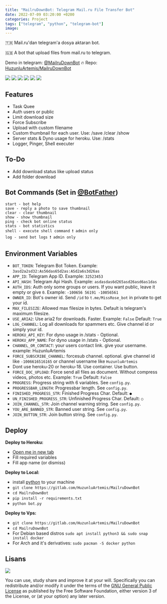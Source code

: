 ```yaml
---
title: "MailruDownBot: Telegram Mail.ru File Transfer Bot"
date: 2022-07-09 03:20:00 +0200
categories: Project
tags: ["telegram", "python", "telegram-bot"]
image: 
---
```


🇹🇷 Mail.ru'dan telegram'a dosya aktaran bot.

🇬🇧 A bot that upload files from mail.ru to telegram.

Demo in telegram: [@MailruDownBot](https://t.me/MailruDownBot) 🔥 Repo: [HuzunluArtemis/MailruDownBot](https://gitlab.com/HuzunluArtemis/MailruDownBot)

[![](https://img.shields.io/gitlab/license/HuzunluArtemis/MailruDownBot?style=flat)](#)
[![](https://visitor-badge.laobi.icu/badge?page_id=huzunluartemis.MailruDownBot)](#)
[![](https://img.shields.io/twitter/follow/huzunluartemis?&label=twitter&color=blue&style=flat&logo=twitter)](https://twitter.com/HuzunluArtemis)
[![](https://img.shields.io/badge/telegram-up-blue?style=for-the-badge&logo=telegram&logoColor=blue&style=flat)](https://t.me/HuzunluArtemis)
[![](https://img.shields.io/endpoint?style=flat&url=https%3A%2F%2Frunkit.io%2Fdamiankrawczyk%2Ftelegram-badge%2Fbranches%2Fmaster%3Furl%3Dhttps%3A%2F%2Ft.me/HuzunluArtemis)](https://t.me/HuzunluArtemis)
[![](https://img.shields.io/badge/artemis.pages-.dev-blue?style=flat&logo=devdotto&style=flat)](https://artemis.pages.dev/)

## Features

- Task Quee
- Auth users or public
- Limit download size
- Force Subscribe
- Upload with custom filename
- Custom thumbnail for each user. Use: /save /clear /show
- Server stats & Dyno usage for heroku. Use: /stats
- Logger, Pinger, Shell executer

## To-Do

- Add download status like upload status
- Add folder download

## Bot Commands (Set in [@BotFather](https://t.me/BotFather))

```
start - bot help
save - reply a photo to save thumbnail
clear - clear thumbnail
show - show thumbnail
ping - check bot online status
stats - bot statistics
shell - execute shell command ❗ admin only
log - send bot logs ❗ admin only
```

## Environment Variables

- `BOT_TOKEN`: Telegram Bot Token. Example: `3asd2a2sd32:As56das65d2as:ASd2a6s3d26as`
- `APP_ID`: Telegram App ID. Example: `32523453`
- `API_HASH`: Telegram Api Hash. Example: `asdasdas6d265asd26asd6as1das`
- `AUTH_IDS`: Auth only some groups or users. If you want public, leave it empty or give `0`. Example: `-100656 56191 -10056561`
- `OWNER_ID`: Bot's owner id. Send `/id` to `t.me/MissRose_bot` in private to get your id.
- `MAX_FILESIZE`: Allowed max filesize in bytes. Default is telegram's maximum filesize.
- `USE_ARIA2`: Use aria2 for downloads. Faster. Example: `False` Default: `True`
- `LOG_CHANNEL`: Log all downloads for spammers etc. Give channel id or simply your id.
- `HEROKU_API_KEY`: For dyno usage in /stats - Optional.
- `HEROKU_APP_NAME`: For dyno usage in /stats - Optional.
- `CHANNEL_OR_CONTACT`: your users contact link. give your username. example: HuzunluArtemis
- `FORCE_SUBSCRIBE_CHANNEL`: forcesub channel. optional. give channel id like `-1006616516165` or channel username like `HuzunluArtemis`
- Dont use heroku-20 or heroku-18. Use container. Use button.
- `FORCE_DOC_UPLOAD`: Force send all files as document. Without compress videos, photos etc. Example: `True` Default: `False`
- `PROGRESS`: Progress string with 6 variables. See `config.py`.
- `PROGRESSBAR_LENGTH`: Progressbar length. See `config.py`.
- `FINISHED_PROGRESS_STR`: Finished Progress Char. Default: `●`
- `UN_FINISHED_PROGRESS_STR`: Unfinished Progress Char. Default: `○`
- `JOIN_CHANNEL_STR`: Join channel warning string. See `config.py`.
- `YOU_ARE_BANNED_STR`: Banned user string. See `config.py`.
- `JOIN_BUTTON_STR`: Join button string. See `config.py`.

## Deploy

<b>Deploy to Heroku:</b>

- [Open me in new tab](https://heroku.com/deploy?template=https://gitlab.com/HuzunluArtemis/MailruDownBot)
- Fill required variables
- Fill app name (or dismiss)

<b>Deploy to Local:</b>

- install [python](https://www.python.org/downloads/) to your machine
- `git clone https://gitlab.com/HuzunluArtemis/MailruDownBot`
- `cd MailruDownBot`
- `pip install -r requirements.txt`
- `python bot.py`

<b>Deploy to Vps:</b>

- `git clone https://gitlab.com/HuzunluArtemis/MailruDownBot`
- `cd MailruDownBot`
- For Debian based distros `sudo apt install python3 && sudo snap install docker`
- For Arch and it's derivatives: `sudo pacman -S docker python`

## Lisans

![](https://www.gnu.org/graphics/gplv3-127x51.png)

You can use, study share and improve it at your will. Specifically you can redistribute and/or modify it under the terms of the [GNU General Public License](https://www.gnu.org/licenses/gpl-3.0.html) as published by the Free Software Foundation, either version 3 of the License, or (at your option) any later version.